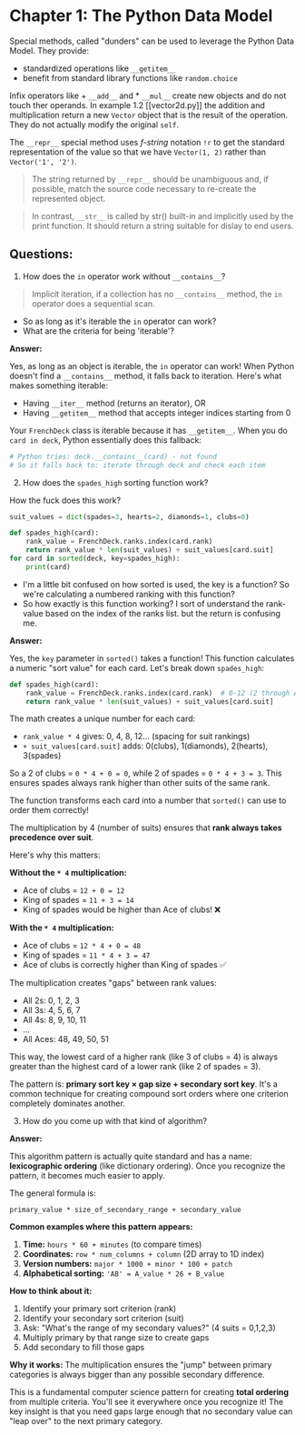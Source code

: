 # Chapter 1: The Python Data Model

Special methods, called "dunders" can be used to leverage the Python Data Model. They provide:

- standardized operations like `__getitem__`
- benefit from standard library functions like `random.choice`

Infix operators like + `__add__` and * `__mul__` create new objects and do not touch ther operands. In example 1.2 [[vector2d.py]] the addition and multiplication return a new `Vector` object that is the result of the operation. They do not actually modify the original `self`. 

The `__repr__` special method uses *f-string* notation `!r` to get the standard representation of the value so that we have `Vector(1, 2)` rather than `Vector('1', '2')`. 

> The string returned by `__repr__` should be unambiguous and, if possible, match the source code necessary to re-create the represented object. 

> In contrast, `__str__` is called by str() built-in and implicitly used by the print function. It should return a string suitable for dislay to end users.


## Questions:

1. How does the `in` operator work without `__contains__`?

> Implicit iteration, if a collection has no `__contains__` method, the `in` operator does a sequential scan.

- So as long as it's iterable the `in` operator can work?
- What are the criteria for being 'iterable'? 

**Answer:**

Yes, as long as an object is iterable, the `in` operator can work! When Python doesn't find a `__contains__` method, it falls back to iteration. Here's what makes something iterable:

- Having `__iter__` method (returns an iterator), OR
- Having `__getitem__` method that accepts integer indices starting from 0

Your `FrenchDeck` class is iterable because it has `__getitem__`. When you do `card in deck`, Python essentially does this fallback:

```python
# Python tries: deck.__contains__(card) - not found
# So it falls back to: iterate through deck and check each item
```

2. How does the `spades_high` sorting function work?

How the fuck does this work? 

```python
suit_values = dict(spades=3, hearts=2, diamonds=1, clubs=0)

def spades_high(card):
    rank_value = FrenchDeck.ranks.index(card.rank)
    return rank_value * len(suit_values) + suit_values[card.suit]
for card in sorted(deck, key=spades_high):
    print(card)
```

- I'm a little bit confused on how sorted is used, the key is a function? So we're calculating a numbered ranking with this function?
- So how exactly is this function working? I sort of understand the rank-value based on the index of the ranks list. but the return is confusing me.

**Answer:**

Yes, the `key` parameter in `sorted()` takes a function! This function calculates a numeric "sort value" for each card. Let's break down `spades_high`:

```python
def spades_high(card):
    rank_value = FrenchDeck.ranks.index(card.rank)  # 0-12 (2 through A)
    return rank_value * len(suit_values) + suit_values[card.suit]
```

The math creates a unique number for each card:
- `rank_value * 4` gives: 0, 4, 8, 12... (spacing for suit rankings)
- `+ suit_values[card.suit]` adds: 0(clubs), 1(diamonds), 2(hearts), 3(spades)

So a 2 of clubs = `0 * 4 + 0 = 0`, while 2 of spades = `0 * 4 + 3 = 3`. This ensures spades always rank higher than other suits of the same rank.

The function transforms each card into a number that `sorted()` can use to order them correctly!

The multiplication by 4 (number of suits) ensures that **rank always takes precedence over suit**.

Here's why this matters:

**Without the `* 4` multiplication:**
- Ace of clubs = `12 + 0 = 12`
- King of spades = `11 + 3 = 14`
- King of spades would be higher than Ace of clubs! ❌

**With the `* 4` multiplication:**
- Ace of clubs = `12 * 4 + 0 = 48`
- King of spades = `11 * 4 + 3 = 47`
- Ace of clubs is correctly higher than King of spades ✅

The multiplication creates "gaps" between rank values:
- All 2s: 0, 1, 2, 3
- All 3s: 4, 5, 6, 7
- All 4s: 8, 9, 10, 11
- ...
- All Aces: 48, 49, 50, 51

This way, the lowest card of a higher rank (like 3 of clubs = 4) is always greater than the highest card of a lower rank (like 2 of spades = 3).

The pattern is: **primary sort key × gap size + secondary sort key**. It's a common technique for creating compound sort orders where one criterion completely dominates another.

3. How do you come up with that kind of algorithm?

**Answer:**

This algorithm pattern is actually quite standard and has a name: **lexicographic ordering** (like dictionary ordering). Once you recognize the pattern, it becomes much easier to apply.

The general formula is:
```
primary_value * size_of_secondary_range + secondary_value
```

**Common examples where this pattern appears:**

1. **Time:** `hours * 60 + minutes` (to compare times)
2. **Coordinates:** `row * num_columns + column` (2D array to 1D index)
3. **Version numbers:** `major * 1000 + minor * 100 + patch`
4. **Alphabetical sorting:** `'AB' = A_value * 26 + B_value`

**How to think about it:**
1. Identify your primary sort criterion (rank)
2. Identify your secondary sort criterion (suit)
3. Ask: "What's the range of my secondary values?" (4 suits = 0,1,2,3)
4. Multiply primary by that range size to create gaps
5. Add secondary to fill those gaps

**Why it works:** The multiplication ensures the "jump" between primary categories is always bigger than any possible secondary difference.

This is a fundamental computer science pattern for creating **total ordering** from multiple criteria. You'll see it everywhere once you recognize it! The key insight is that you need gaps large enough that no secondary value can "leap over" to the next primary category.